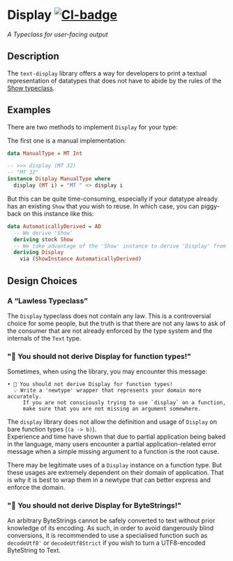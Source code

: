 # Display [![CI-badge][CI-badge]][CI-url]

_A Typeclass for user-facing output_

## Description

The `text-display` library offers a way for developers to print a textual representation of datatypes that does not
have to abide by the rules of the [Show typeclass][Show].

## Examples

There are two methods to implement `Display` for your type:

The first one is a manual implementation:

```haskell
data ManualType = MT Int

-- >>> display (MT 32)
-- "MT 32"
instance Display ManualType where
  display (MT i) = "MT " <> display i
```

But this can be quite time-consuming, especially if your datatype already has
an existing `Show` that you wish to reuse. In which case, you can piggy-back
on this instance like this:

```haskell
data AutomaticallyDerived = AD
  -- We derive 'Show'
  deriving stock Show 
  -- We take advantage of the 'Show' instance to derive 'Display' from it
  deriving Display
    via (ShowInstance AutomaticallyDerived) 
```

## Design Choices

### A “Lawless Typeclass”

The `Display` typeclass does not contain any law. This is a controversial choice for some people,
but the truth is that there are not any laws to ask of the consumer that are not already enforced
by the type system and the internals of the `Text` type.

### "🚫 You should not derive Display for function types!"

Sometimes, when using the library, you may encounter this message:

```
• 🚫 You should not derive Display for function types!                     
  💡 Write a 'newtype' wrapper that represents your domain more accurately.
     If you are not consciously trying to use `display` on a function,     
     make sure that you are not missing an argument somewhere.
```

The `display` library does not allow the definition and usage of `Display` on
bare function types (`(a -> b)`).  
Experience and time have shown that due to partial application being baked in the language,
many users encounter a partial application-related error message when a simple missing
argument to a function is the root cause.

There may be legitimate uses of a `Display` instance on a function type.
But these usages are extremely dependent on their domain of application.
That is why it is best to wrap them in a newtype that can better
express and enforce the domain.


### "🚫 You should not derive Display for ByteStrings!"

An arbitrary ByteStrings cannot be safely converted to text without prior knowledge of its encoding.
As such, in order to avoid dangerously blind conversions, it is recommended to use a specialised
function such as `decodeUtf8'` or `decodeUtf8Strict` if you wish to turn a UTF8-encoded ByteString
to Text.

[Show]: https://hackage.haskell.org/package/base/docs/Text-Show.html#v:Show
[CI-badge]: https://img.shields.io/github/workflow/status/Kleidukos/text-display/CI?style=flat-square
[CI-url]: https://github.com/Kleidukos/text-display/actions
